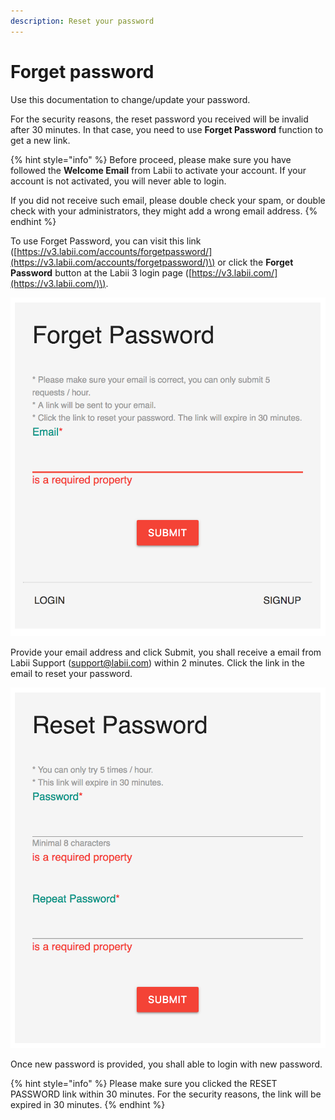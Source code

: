 ```yaml
---
description: Reset your password
---
```


# Forget password

Use this documentation to change/update your password.

For the security reasons, the reset password you received will be invalid after 30 minutes. In that case, you need to use **Forget Password** function to get a new link.

{% hint style="info" %}
Before proceed, please make sure you have followed the **Welcome Email** from Labii to activate your account. If your account is not activated, you will never able to login. 

If you did not receive such email, please double check your spam, or double check with your administrators, they might add a wrong email address.
{% endhint %}

To use Forget Password, you can visit this link \([https://v3.labii.com/accounts/forgetpassword/](https://v3.labii.com/accounts/forgetpassword/)\) or click the **Forget Password** button at the Labii 3 login page \([https://v3.labii.com/](https://v3.labii.com/)\).

![Forget Password](../.gitbook/assets/forget-password-labii-eln-lims.png)

Provide your email address and click Submit, you shall receive a email from Labii Support \(support@labii.com\) within 2 minutes. Click the link in the email to reset your password.

![Reset Password](../.gitbook/assets/reset-password-labii-eln-lims.png)

Once new password is provided, you shall able to login with new password.

{% hint style="info" %}
Please make sure you clicked the RESET PASSWORD link within 30 minutes. For the security reasons, the link will be expired in 30 minutes.
{% endhint %}

